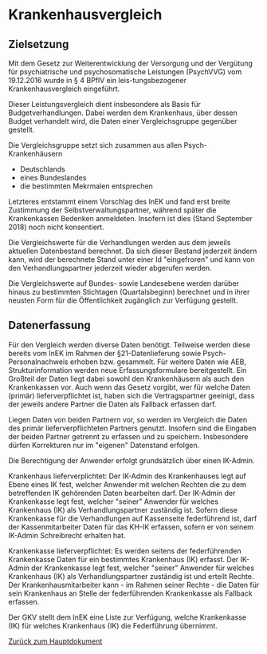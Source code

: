 # Krankenhausvergleich

## Zielsetzung

Mit dem Gesetz zur Weiterentwicklung der Versorgung und der Vergütung für psychiatrische und psychosomatische Leistungen (PsychVVG) vom 19.12.2016 wurde in § 4 BPflV ein leis-tungsbezogener Krankenhausvergleich eingeführt.

Dieser Leistungsvergleich dient insbesondere als Basis für Budgetverhandlungen.
Dabei werden dem Krankenhaus, über dessen Budget verhandelt wird, die Daten einer Vergleichsgruppe gegenüber gestellt.

Die Vergleichsgruppe setzt sich zusammen aus allen Psych-Krankenhäusern 

- Deutschlands
- eines Bundeslandes
- die bestimmten Mekrmalen entsprechen

Letzteres entstammt einem Vorschlag des InEK und fand erst breite Zustimmung der Selbstverwaltungspartner, während später die Krankenkassen Bedenken anmeldeten.
Insofern ist dies (Stand September 2018) noch nicht konsentiert. 

Die Vergleichswerte für die Verhandlungen werden aus dem jeweils aktuellen Datenbestand berechnet.
Da sich dieser Bestand jederzeit ändern kann, wird der berechnete Stand unter einer Id "eingefroren" und kann von den Verhandlungspartner jederzeit wieder abgerufen werden.

Die Vergleichswerte auf Bundes- sowie Landesebene werden darüber hinaus zu bestimmten Stichtagen (Quartalsbeginn) berechnet und in ihrer neusten Form für die Öffentlichkeit zugänglich zur Verfügung gestellt.

## Datenerfassung

Für den Vergleich werden diverse Daten benötigt. 
Teilweise werden diese bereits vom InEK im Rahmen der §21-Datenlieferung sowie Psych-Personalnachweis erhoben bzw. gesammelt.
Für weitere Daten wie AEB, Strukturinformation werden neue Erfassungsformulare bereitgestellt.
Ein Großteil der Daten liegt dabei sowohl den Krankenhäusern als auch den Krankenkassen vor.
Auch wenn das Gesetz vorgibt, wer für welche Daten (primär) lieferverpflichtet ist, haben sich die Vertragspartner geeinigt, dass der jeweils andere Partner die Daten als Fallback erfassen darf.

Liegen Daten von beiden Partnern vor, so werden im Vergleich die Daten des primär lieferverpflichteten Partners genutzt.
Insofern sind die Eingaben der beiden Partner getrennt zu erfassen und zu speichern.
Insbesondere dürfen Korrekturen nur im "eigenen" Datenstand erfolgen.

Die Berechtigung der Anwender erfolgt grundsätzlich über einen IK-Admin.

Krankenhaus lieferverplichtet:
Der IK-Admin des Krankenhauses legt auf Ebene eines IK fest, welcher Anwender mit welchen Rechten die zu dem betreffenden IK gehörenden Daten bearbeiten darf.
Der IK-Admin der Krankenkasse legt fest, welcher "seiner" Anwender für welches Krankenhaus (IK) als Verhandlungspartner zuständig ist.
Sofern diese Krankenkasse für die Verhandlungen auf Kassenseite federführend ist, darf der Kassenmitarbeiter Daten für das KH-IK erfassen, sofern er von seinem IK-Admin Schreibrecht erhalten hat.

Krankenkasse lieferverpflichtet:
Es werden seitens der federführenden Krankenkasse Daten für ein bestimmtes Krankenhaus (IK) erfasst.
Der IK-Admin der Krankenkasse legt fest, welcher "seiner" Anwender für welches Krankenhaus (IK) als Verhandlungspartner zuständig ist und erteilt Rechte.
Der Krankenhausmitarbeiter kann - im Rahmen seiner Rechte - die Daten für sein Krankenhaus an Stelle der federführenden Krankenkasse als Fallback erfassen.

Der GKV stellt dem InEK eine Liste zur Verfügung, welche Krankenkasse (IK) für welches Krankenhaus (IK) die Federführung übernimmt.


[Zurück zum Hauptdokument](DataPortal.md#FunctionalRequirements)
